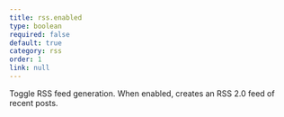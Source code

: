 ```yaml
---
title: rss.enabled
type: boolean
required: false
default: true
category: rss
order: 1
link: null
---
```


Toggle RSS feed generation. When enabled, creates an RSS 2.0 feed of recent posts.
